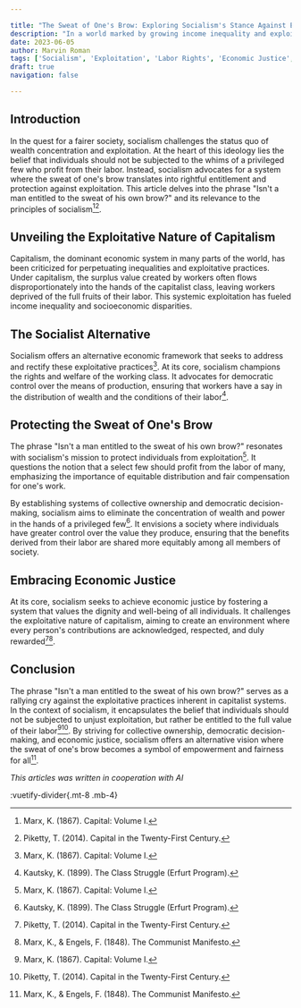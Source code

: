```yaml
---

title: "The Sweat of One's Brow: Exploring Socialism's Stance Against Exploitation"
description: "In a world marked by growing income inequality and exploitative labor practices, socialism offers a vision of an alternative economic system that aims to protect individuals from exploitation and ensure the rightful entitlement to the fruits of their labor. This article examines the phrase \u0022Isn't a man entitled to the sweat of his own brow?\u0022 in the context of socialism, highlighting its resonance with the socialist belief in preventing exploitation and promoting economic justice for all."
date: 2023-06-05
author: Marvin Roman
tags: ['Socialism', 'Exploitation', 'Labor Rights', 'Economic Justice', 'Income Inequality', "Workers' Rights"]
draft: true
navigation: false

---
```


## Introduction

In the quest for a fairer society, socialism challenges the status quo of wealth concentration and exploitation. At the heart of this ideology lies the belief that individuals should not be subjected to the whims of a privileged few who profit from their labor. Instead, socialism advocates for a system where the sweat of one's brow translates into rightful entitlement and protection against exploitation. This article delves into the phrase "Isn't a man entitled to the sweat of his own brow?" and its relevance to the principles of socialism[^1][^2].

## Unveiling the Exploitative Nature of Capitalism

Capitalism, the dominant economic system in many parts of the world, has been criticized for perpetuating inequalities and exploitative practices. Under capitalism, the surplus value created by workers often flows disproportionately into the hands of the capitalist class, leaving workers deprived of the full fruits of their labor. This systemic exploitation has fueled income inequality and socioeconomic disparities.

## The Socialist Alternative

Socialism offers an alternative economic framework that seeks to address and rectify these exploitative practices[^1]. At its core, socialism champions the rights and welfare of the working class. It advocates for democratic control over the means of production, ensuring that workers have a say in the distribution of wealth and the conditions of their labor[^3].

## Protecting the Sweat of One's Brow

The phrase "Isn't a man entitled to the sweat of his own brow?" resonates with socialism's mission to protect individuals from exploitation[^1]. It questions the notion that a select few should profit from the labor of many, emphasizing the importance of equitable distribution and fair compensation for one's work.

By establishing systems of collective ownership and democratic decision-making, socialism aims to eliminate the concentration of wealth and power in the hands of a privileged few[^3]. It envisions a society where individuals have greater control over the value they produce, ensuring that the benefits derived from their labor are shared more equitably among all members of society.

## Embracing Economic Justice

At its core, socialism seeks to achieve economic justice by fostering a system that values the dignity and well-being of all individuals. It challenges the exploitative nature of capitalism, aiming to create an environment where every person's contributions are acknowledged, respected, and duly rewarded[^2][^4].

## Conclusion

The phrase "Isn't a man entitled to the sweat of his own brow?" serves as a rallying cry against the exploitative practices inherent in capitalist systems. In the context of socialism, it encapsulates the belief that individuals should not be subjected to unjust exploitation, but rather be entitled to the full value of their labor[^1][^2]. By striving for collective ownership, democratic decision-making, and economic justice, socialism offers an alternative vision where the sweat of one's brow becomes a symbol of empowerment and fairness for all[^4].

*This articles was written in cooperation with AI* 

:vuetify-divider{.mt-8 .mb-4}

[^1]: Marx, K. (1867). Capital: Volume I.
[^2]: Piketty, T. (2014). Capital in the Twenty-First Century.
[^3]: Kautsky, K. (1899). The Class Struggle (Erfurt Program).
[^4]: Marx, K., & Engels, F. (1848). The Communist Manifesto.
